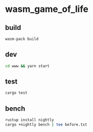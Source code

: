 # wasm_game_of_life

## build

```bash
wasm-pack build
```

## dev

```bash
cd www && yarn start
```


## test

```bash
cargo test
```

## bench

```bash
rustup install nightly
cargo +nightly bench | tee before.txt
```
